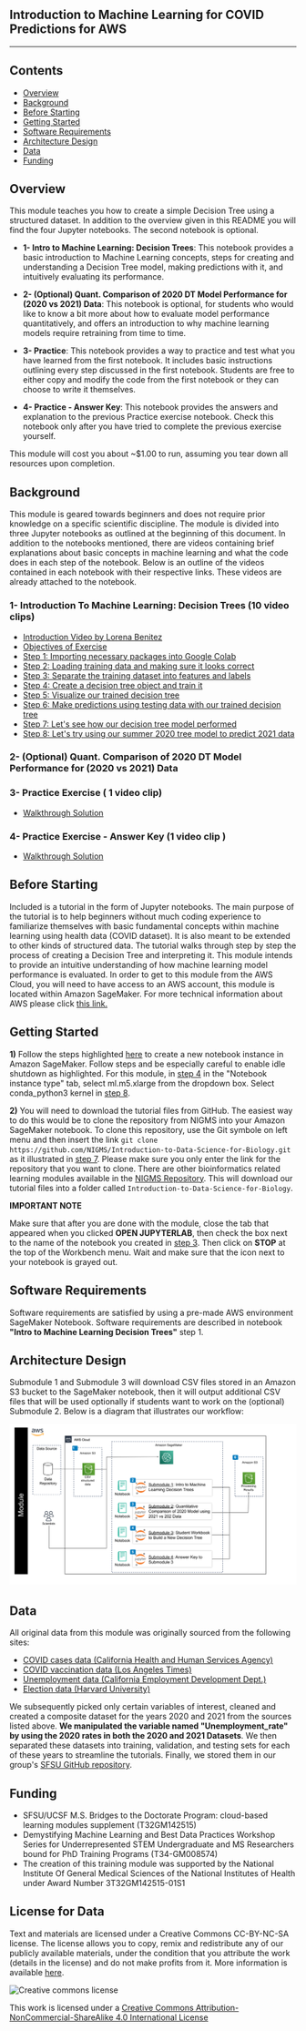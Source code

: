 ## Introduction to Machine Learning for COVID Predictions for AWS
---------------------------------

## Contents

+ [Overview](#overview)
+ [Background](#background)
+ [Before Starting](#before-starting)
+ [Getting Started](#getting-started)
+ [Software Requirements](#software-requirements)
+ [Architecture Design](#architecture-design)
+ [Data](#data)
+ [Funding](#funding)

## **Overview** 

This module teaches you how to create a simple Decision Tree using a structured dataset. In addition to the overview given in this README you will find the four Jupyter notebooks. The second notebook is optional.
- **1- Intro to Machine Learning: Decision Trees**: This notebook provides a basic introduction to Machine Learning concepts, steps for creating and understanding a Decision Tree model, making predictions with it, and intuitively evaluating its performance. 

- **2- (Optional) Quant. Comparison of 2020 DT Model Performance for (2020 vs 2021) Data**: This notebook is optional, for students who would like to know a bit more about how to evaluate model performance quantitatively, and offers an introduction to why machine learning models require retraining from time to time. 

- **3- Practice**: This notebook provides a way to practice and test what you have learned from the first notebook. It includes basic instructions outlining every step discussed in the first notebook. Students are free to either copy and modify the code from the first notebook or they can choose to write it themselves.

- **4- Practice - Answer Key**: This notebook provides the answers and explanation to the previous Practice exercise notebook. Check this notebook only after you have tried to complete the previous exercise yourself. 

This module will cost you about ~$1.00 to run, assuming you tear down all resources upon completion.


## Background 
This module is geared towards beginners and does not require prior knowledge on a specific scientific discipline. The module is divided into three Jupyter notebooks as outlined at the beginning of this document. In addition to the notebooks mentioned, there are videos containing brief explanations about basic concepts in machine learning and what the code does in each step of the notebook. Below is an outline of the videos contained in each notebook with their respective links. These videos are already attached to the notebook.

### 1- Introduction To Machine Learning: Decision Trees (10 video clips)

- [Introduction Video by Lorena Benitez](https://youtu.be/e3tGQykFC5M)
- [Objectives of Exercise](https://youtu.be/_kAjJ8rJwfU)
- [Step 1: Importing necessary packages into Google Colab](https://youtu.be/jPIQbpdTkbM)
- [Step 2: Loading training data and making sure it looks correct](https://youtu.be/z9dcLYg65uk)
- [Step 3: Separate the training dataset into features and labels](https://youtu.be/qh8C0QRECWU)
- [Step 4: Create a decision tree object and train it](https://youtu.be/M6gY_JywOys)
- [Step 5: Visualize our trained decision tree](https://youtu.be/cFk6vmfU48w)
- [Step 6: Make predictions using testing data with our trained decision tree](https://youtu.be/LtD93dB5JzU)
- [Step 7: Let's see how our decision tree model performed](https://youtu.be/0VK4sLz2wrc)
- [Step 8: Let's try using our summer 2020 tree model to predict 2021 data](https://youtu.be/2r3ZpwM6xDQ)

### 2-  (Optional) Quant. Comparison of 2020 DT Model Performance for (2020 vs 2021) Data

### 3-  Practice Exercise ( 1 video clip)
- [Walkthrough Solution](https://youtu.be/eHI4wMjSGuU)
### 4- Practice Exercise - Answer Key (1 video clip )
- [Walkthrough Solution](https://youtu.be/eHI4wMjSGuU)

## Before Starting

Included is a tutorial in the form of Jupyter notebooks. The main purpose of the tutorial is to help beginners without much coding experience to familiarize themselves with basic fundamental concepts within machine learning using health data (COVID dataset). It is also meant to be extended to other kinds of structured data. The tutorial walks through step by step the process of creating a Decision Tree and interpreting it. This module intends to provide an intuitive understanding of how machine learning model performance is evaluated. In order to get to this module from the AWS Cloud, you will need to have access to an AWS account, this module is located within Amazon SageMaker. For more technical information about AWS please click [this link.](https://github.com/STRIDES/NIHCloudLabAWS)


## **Getting Started**

**1)** Follow the steps highlighted [here](https://github.com/NIGMS/NIGMS-Sandbox/blob/main/docs/HowToCreateAWSSagemakerNotebooks.md) to create a new notebook instance in Amazon SageMaker. Follow steps and be especially careful to enable idle shutdown as highlighted. For this module, in [step 4](https://github.com/NIGMS/NIGMS-Sandbox/blob/main/docs/HowToCreateAWSSagemakerNotebooks.md) in the "Notebook instance type" tab, select ml.m5.xlarge from the dropdown box. Select conda_python3 kernel in [step 8](https://github.com/NIGMS/NIGMS-Sandbox/blob/main/docs/HowToCreateAWSSagemakerNotebooks.md).

**2)** You will need to download the tutorial files from GitHub. The easiest way to do this would be to clone the repository from NIGMS into your Amazon SageMaker notebook. To clone this repository, use the Git symbole on left menu and then insert the link `git clone https://github.com/NIGMS/Introduction-to-Data-Science-for-Biology.git` as it illustrated in [step 7](https://github.com/NIGMS/NIGMS-Sandbox/blob/main/docs/HowToCreateAWSSagemakerNotebooks.md). Please make sure you only enter the link for the repository that you want to clone. There are other bioinformatics related learning modules available in the [NIGMS Repository](https://github.com/NIGMS). This will download our tutorial files into a folder called `Introduction-to-Data-Science-for-Biology`.

**IMPORTANT NOTE** 

Make sure that after you are done with the module, close the tab that appeared when you clicked **OPEN JUPYTERLAB**, then check the box next to the name of the notebook you created in [step 3](https://github.com/NIGMS/NIGMS-Sandbox/blob/AWS%26GCP/docs/HowToCreateAWSSagemakerNotebooks.md#:~:text=Click%20Create%20notebook%20instance%3A). Then click on **STOP** at the top of the Workbench menu. Wait and make sure that the icon next to your notebook is grayed out.

## **Software Requirements**

Software requirements are satisfied by using a pre-made AWS environment SageMaker Notebook. Software requirements are described in notebook **"Intro to Machine Learning Decision Trees"** step 1. 

    
## **Architecture Design**

Submodule 1 and Submodule 3 will download CSV files stored in an Amazon S3 bucket to the SageMaker notebook, then it will output additional CSV files that will be used optionally if students want to work on the (optional) Submodule 2. Below is a diagram that illustrates our workflow:

![Architecture-diagram.PNG](images/workflow.svg)

## **Data** 
All original data from this module was originally sourced from the following sites: 

- [COVID cases data (California Health and Human Services Agency)](https://data.chhs.ca.gov/dataset/covid-19-time-series-metrics-by-county-and-state/resource/046cdd2b-31e5-4d34-9ed3-b48cdbc4be7a)
- [COVID vaccination data (Los Angeles Times)](https://github.com/datadesk/california-coronavirus-data)
- [Unemployment data (California Employment Development Dept.)](https://data.edd.ca.gov/Labor-Force-and-Unemployment-Rates/Local-Area-Unemployment-StatisticsdecisionLAUS-/e6gw-gvii)
- [Election data (Harvard University)](https://dataverse.harvard.edu/dataset.xhtml?persistentId=doi:10.7910/DVN/VOQCHQ)

We subsequently picked only certain variables of interest, cleaned and created a composite dataset for the years 2020 and 2021 from the sources listed above. **We manipulated the variable named "Unemployment_rate" by using the 2020 rates in both the 2020 and 2021 Datasets**. We then separated these datasets into training, validation, and testing sets for each of these years to streamline the tutorials. Finally, we stored them in our group's [SFSU GitHub repository](https://github.com/MarcMachineLearning/Introduction-to-Machine-Learning/tree/main/Datasets). 

## **Funding**

- SFSU/UCSF M.S. Bridges to the Doctorate Program: cloud-based learning modules supplement (T32GM142515)
- Demystifying Machine Learning and Best Data Practices Workshop Series for Underrepresented STEM Undergraduate and MS Researchers bound for PhD Training Programs (T34-GM008574)
- The creation of this training module was supported by the National Institute Of General Medical Sciences of the National Institutes of Health under Award Number 3T32GM142515-01S1

## **License for Data**

Text and materials are licensed under a Creative Commons CC-BY-NC-SA license. The license allows you to copy, remix and redistribute any of our publicly available materials, under the condition that you attribute the work (details in the license) and do not make profits from it. More information is available [here](https://tilburgsciencehub.com/about/#license).

![Creative commons license](https://i.creativecommons.org/l/by-nc-sa/4.0/88x31.png)

This work is licensed under a [Creative Commons Attribution-NonCommercial-ShareAlike 4.0 International License](http://creativecommons.org/licenses/by-nc-sa/4.0/)
